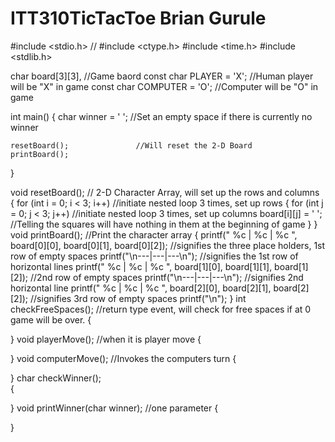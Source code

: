 # ITT310TicTacToe Brian Gurule

#include <stdio.h>  //
#include <ctype.h>
#include <time.h>
#include <stdlib.h>

char board[3][3],				//Game baord
const char PLAYER = 'X';		//Human player will be "X" in game
const char COMPUTER = 'O';		//Computer will be "O" in game

int main()
{
	char winner = ' ';			//Set an empty space if there is currently no winner

	resetBoard();				//Will reset the 2-D Board
	printBoard();
}

void resetBoard();				// 2-D Character Array, will set up the rows and columns
{
	for (int i = 0; i < 3; i++)		//initiate nested loop 3 times, set up rows 
	{
		for (int j = 0; j < 3; j++)		//initiate nested loop 3 times, set up columns
			board[i][j] = ' ';			//Telling the squares will have nothing in them at the beginning of game
	}
}
void printBoard();				//Print the character array
{
	printf(" %c |  %c  |  %c ", board[0][0], board[0][1], board[0][2]);		//signifies the three place holders, 1st row of empty spaces
	printf("\n---|---|---\n");												//signifies the 1st row of horizontal lines
	printf(" %c  |  %c | %c ", board[1][0], board[1][1], board[1][2]);		//2nd row of empty spaces
	printf("\n---|---|---\n");												//signifies 2nd horizontal line
	printf(" %c  |  %c |  %c ", board[2][0], board[2][1], board[2][2]);		//signifies 3rd row of empty spaces
	printf("\n");
}
int  checkFreeSpaces();			//return type event, will check for free spaces if at 0 game will be over.
{

}
void playerMove();				//when it is player move
{

}
void computerMove();			//Invokes the computers turn
{

}
char checkWinner();		
{

}
void printWinner(char winner);	//one parameter
{

}

